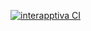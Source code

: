[![interapptiva CI](https://github.com/arielmenendez/js-tdd/actions/workflows/node.js.yml/badge.svg)](https://github.com/arielmenendez/js-tdd/actions/workflows/node.js.yml)
